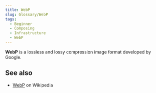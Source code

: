 ```yaml
---
title: WebP
slug: Glossary/WebP
tags:
  - Beginner
  - Composing
  - Infrastructure
  - WebP
---
```


**WebP** is a lossless and lossy compression image format developed by Google.

## See also

- [WebP](https://en.wikipedia.org/wiki/WebP) on Wikipedia
